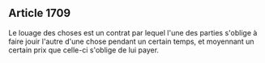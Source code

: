 Article 1709
----
Le louage des choses est un contrat par lequel l'une des parties s'oblige à
faire jouir l'autre d'une chose pendant un certain temps, et moyennant un
certain prix que celle-ci s'oblige de lui payer.
